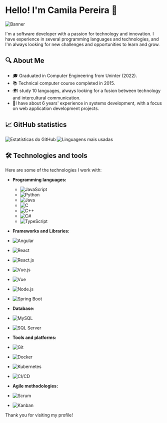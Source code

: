 # Hello! I'm Camila Pereira 👋
![Banner](https://avatars.githubusercontent.com/u/42609768?s=400&u=f5ffc4f21d6806960236619a3c8bca15ae0ded06&v=4)

I'm a software developer with a passion for technology and innovation. I have experience in several programming languages and technologies, and I'm always looking for new challenges and opportunities to learn and grow.

## 🔍 About Me

- 🎓 Graduated in Computer Engineering from Uninter (2022).
- 📚 Technical computer course completed in 2015.
- 🌍I study 10 languages, always looking for a fusion between technology and intercultural communication.
- 🚀I have about 6 years' experience in systems development, with a focus on web application development projects.

## 📈 GitHub statistics

![Estatísticas do GitHub](https://github-readme-stats.vercel.app/api?username=meninadosoftware&show_icons=true&theme=radical)
![Linguagens mais usadas](https://github-readme-stats.vercel.app/api/top-langs/?username=meninadosoftware&layout=compact&theme=radical)

## 🛠 Technologies and tools

Here are some of the technologies I work with:

- **Programming languages:**
  - ![JavaScript](https://img.shields.io/badge/JavaScript-323330?style=for-the-badge&logo=javascript&logoColor=F7DF1E)
  - ![Python](https://img.shields.io/badge/Python-3776AB?style=for-the-badge&logo=python&logoColor=white)
  - ![Java](https://img.shields.io/badge/Java-007396?style=for-the-badge&logo=java&logoColor=white)
  - ![C](https://img.shields.io/badge/C-00599C?style=for-the-badge&logo=c&logoColor=white)
  - ![C++](https://img.shields.io/badge/C++-00599C?style=for-the-badge&logo=c%2B%2B&logoColor=white)
  - ![C#](https://img.shields.io/badge/C%23-800080?style=for-the-badge&logo=c-sharp&logoColor=white)
  - ![TypeScript](https://img.shields.io/badge/TypeScript-3178C6?style=for-the-badge&logo=typescript&logoColor=white)

- **Frameworks and Libraries:**
 - ![Angular](https://img.shields.io/badge/Angular-DD0031?style=for-the-badge&logo=angular&logoColor=white)
 - ![React](https://img.shields.io/badge/React-20232A?style=for-the-badge&logo=react&logoColor=61DAFB)
 - ![React.js](https://img.shields.io/badge/React.js-61DAFB?style=for-the-badge&logo=react&logoColor=white)
 - ![Vue.js](https://img.shields.io/badge/Vue.js-4FC08D?style=for-the-badge&logo=vue.js&logoColor=white)
 - ![Vue](https://img.shields.io/badge/Vue-4FC08D?style=for-the-badge&logo=vue.js&logoColor=white)
 - ![Node.js](https://img.shields.io/badge/Node.js-43853D?style=for-the-badge&logo=node.js&logoColor=white)
 - ![Spring Boot](https://img.shields.io/badge/Spring_Boot-6DB33F?style=for-the-badge&logo=spring-boot)


- **Database:**
- ![MySQL](https://img.shields.io/badge/MySQL-4479A1?style=for-the-badge&logo=mysql&logoColor=white)
- ![SQL Server](https://img.shields.io/badge/SQL_Server-CC2927?style=for-the-badge&logo=microsoft-sql-server&logoColor=white)

- **Tools and platforms:**
- ![Git](https://img.shields.io/badge/Git-F05032?style=for-the-badge&logo=git&logoColor=white)
- ![Docker](https://img.shields.io/badge/Docker-2496ED?style=for-the-badge&logo=docker&logoColor=white)
- ![Kubernetes](https://img.shields.io/badge/Kubernetes-326CE5?style=for-the-badge&logo=kubernetes&logoColor=white)
- ![CI/CD](https://img.shields.io/badge/CI%2FCD-017BFE?style=for-the-badge&logo=azure-devops&logoColor=white)

- **Agile methodologies:**
- ![Scrum](https://img.shields.io/badge/Scrum-2496ED?style=for-the-badge&logo=scrum&logoColor=white)
- ![Kanban](https://img.shields.io/badge/Kanban-326CE5?style=for-the-badge&logo=kanban&logoColor=white)

Thank you for visiting my profile!
